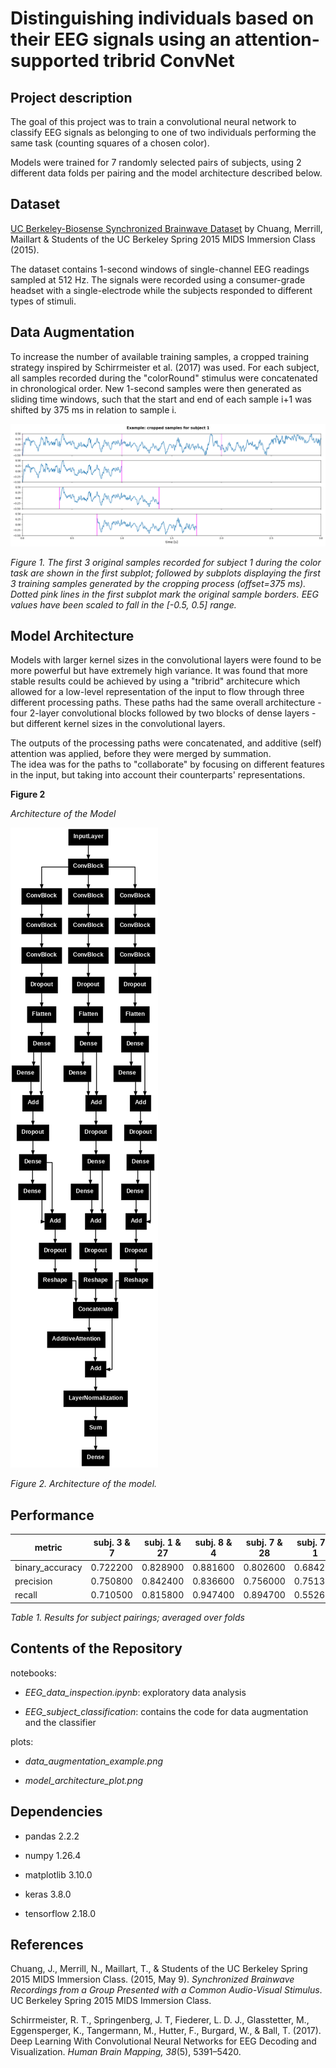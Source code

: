 # Distinguishing individuals based on their EEG signals using an attention-supported tribrid ConvNet
## Project description

The goal of this project was to train a convolutional neural network to classify EEG signals as belonging to one of two individuals performing the same task (counting squares of a chosen color). 

Models were trained for 7 randomly selected pairs of subjects, using 2 different data folds per pairing and the model architecture described below.

## Dataset

[UC Berkeley-Biosense Synchronized Brainwave Dataset](https://www.kaggle.com/datasets/berkeley-biosense/synchronized-brainwave-dataset) 
by Chuang, Merrill, Maillart & Students of the UC Berkeley Spring 2015 MIDS Immersion Class (2015).

The dataset contains 1-second windows of single-channel EEG readings sampled at 512 Hz. The signals were recorded using a consumer-grade headset with a single-electrode
while the subjects responded to different types of stimuli. 

## Data Augmentation

To increase the number of available training samples, a cropped training strategy inspired by Schirrmeister et al. (2017) was used. For each subject, all samples recorded during the 
"colorRound" stimulus were concatenated in chronological order. New 1-second samples were then generated as sliding time windows, such that the start and end of each sample i+1 
was shifted by 375 ms in relation to sample i.

![Plot illustrating the data augmentation procedure](data_augmentation_example.png)

<i>Figure 1. The first 3 original samples recorded for subject 1 during the color task are shown in the first subplot; 
followed by subplots displaying the first 3 training samples generated by the cropping process (offset=375 ms). 
Dotted pink lines in the first subplot mark the original sample borders. EEG values have been scaled to fall in the [-0.5, 0.5] range.</i>

## Model Architecture

Models with larger kernel sizes in the convolutional layers were found to be more powerful but have extremely high variance. 
It was found that more stable results could be achieved by using a "tribrid" architecure which allowed for a low-level representation 
of the input to flow through three different processing paths. These paths had the same overall architecture - four 2-layer convolutional blocks followed by two blocks of dense layers -
but different kernel sizes in the convolutional layers. 

The outputs of the processing paths were concatenated, and additive (self) attention was applied, before they were merged by summation.  
The idea was for the paths to "collaborate" by focusing on different features in the input, but taking into account their counterparts' representations.

<b>Figure 2</b>

<i>Architecture of the Model</i>

![Depiction of model architecture](model_architecture_plot.png)

<i>Figure 2. Architecture of the model.</i>

## Performance

|metric         |subj. 3 & 7 |subj. 1 & 27 |subj. 8 & 4 |subj. 7 & 28 |subj. 7 & 1 |subj. 1 & 28 |subj. 6 & 18|
|---------------|------------|-------------|------------|-------------|------------|-------------|------------|
|binary_accuracy|0.722200    |0.828900 	   |0.881600 	|0.802600     |0.684200    |0.631600 	 |0.947400    |
|precision 	|0.750800    |0.842400 	   |0.836600 	|0.756000     |0.751300    |0.625000 	 |0.928600    |
|recall 	|0.710500    |0.815800 	   |0.947400 	|0.894700     |0.552600    |0.657900 	 |0.973700    |

<i>Table 1. Results for subject pairings; averaged over folds</i>

## Contents of the Repository

notebooks:

 - *EEG_data_inspection.ipynb*: exploratory data analysis

 - *EEG_subject_classification*: contains the code for data augmentation and the classifier

plots:

 - *data_augmentation_example.png*

 - *model_architecture_plot.png*

## Dependencies

 - pandas 2.2.2

 - numpy 1.26.4

 - matplotlib 3.10.0



 - keras 3.8.0

 - tensorflow 2.18.0

## References

Chuang, J., Merrill, N., Maillart, T., & Students of the UC Berkeley Spring 2015 MIDS Immersion Class. (2015, May 9). 
*Synchronized Brainwave Recordings from a Group Presented with a Common Audio-Visual Stimulus*. UC Berkeley Spring 2015 MIDS Immersion Class.

Schirrmeister, R. T., Springenberg, J. T, Fiederer, L. D. J., Glasstetter, M., Eggensperger, K., Tangermann, M., Hutter, F., Burgard, W., & Ball, T. (2017). 
Deep Learning With Convolutional Neural Networks for EEG Decoding and Visualization. *Human Brain Mapping, 38*(5), 5391–5420. 
